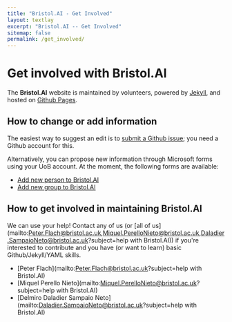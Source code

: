 ```yaml
---
title: "Bristol.AI - Get Involved"
layout: textlay
excerpt: "Bristol.AI -- Get Involved"
sitemap: false
permalink: /get_involved/
---
```


# Get involved with Bristol.AI

The **Bristol.AI** website is 
maintained by volunteers, 
powered by [Jekyll](https://jekyllrb.com), and 
hosted on [Github Pages](https://pages.github.com). 

## How to change or add information

The easiest way to suggest an edit is to [submit a Github issue](https://github.com/IntelligentSystemsLaboratory/bristol-ai/issues/new/choose); you need a Github account for this. 

Alternatively, you can propose new information through Microsoft forms using your UoB account. At the moment, the following forms are available: 

- [Add new person to Bristol.AI](https://forms.office.com/Pages/ResponsePage.aspx?id=MH_ksn3NTkql2rGM8aQVG58awcCsTeZLsPDs85dXxsdUQ0k5REJKUDRFRzFUVU0wUDNaSERGSFhGVS4u)
- [Add new group to Bristol.AI](https://forms.office.com/Pages/ResponsePage.aspx?id=MH_ksn3NTkql2rGM8aQVG58awcCsTeZLsPDs85dXxsdURVhGQVkwSDBPSFVUVVZGMUhIWDlTNFY4OC4u)

## How to get involved in maintaining Bristol.AI

We can use your help! Contact any of us 
(or [all of us](mailto:Peter.Flach@bristol.ac.uk,Miquel.PerelloNieto@bristol.ac.uk,Daladier.SampaioNeto@bristol.ac.uk?subject=help with Bristol.AI))
if you're interested to contribute and you have (or want to learn) basic Github/Jekyll/YAML skills. 

- [Peter Flach](mailto:Peter.Flach@bristol.ac.uk?subject=help with Bristol.AI)
- [Miquel Perello Nieto](mailto:Miquel.PerelloNieto@bristol.ac.uk?subject=help with Bristol.AI)
- [Delmiro Daladier Sampaio Neto](mailto:Daladier.SampaioNeto@bristol.ac.uk?subject=help with Bristol.AI)